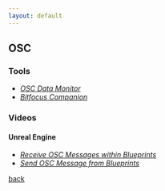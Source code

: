 ```yaml
---
layout: default
---
```


## OSC

### Tools

* _[OSC Data Monitor](https://kasperkamperman.gumroad.com/l/icgez)_
* _[Bitfocus Companion](https://bitfocus.io/companion)_

### Videos

#### Unreal Engine

* _[Receive OSC Messages within Blueprints](https://www.youtube.com/watch?v=DI2F-1iwOHA)_
* _[Send OSC Message from Blueprints](https://www.youtube.com/watch?v=S7VaG0buXB8)_

[back](../)
